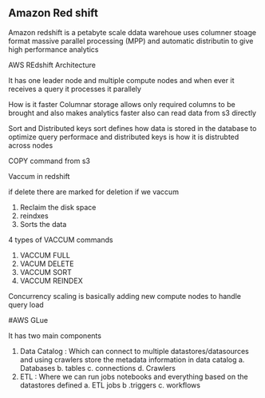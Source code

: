 ## Amazon Red shift

Amazon redshift is a petabyte scale ddata warehoue
uses columner stoage format
massive parallel processing (MPP) and automatic distributin to give high performance analytics

AWS REdshift Architecture 

It has one leader node and multiple compute nodes and when ever it receives a query it processes it parallely

How is it faster
 Columnar storage allows only required columns to be brought and also makes analytics faster
 also can read data from s3 directly 

 Sort and Distributed keys 
 sort defines how data is stored in the database to optimize query performace 
 and distributed keys is how it is distrubted across nodes

 COPY command from s3 

 Vaccum in redshift 

 if delete there are marked for deletion if we vaccum 
 1. Reclaim the disk space
 2. reindxes
 3. Sorts the data

4 types of VACCUM commands 

1. VACCUM FULL
2. VACUM DELETE
3. VACCUM SORT
4. VACCUM REINDEX

Concurrency scaling is basically adding new compute nodes to handle query load

#AWS GLue 

It has two main components 
1. Data Catalog : Which can connect to multiple datastores/datasources and using crawlers store the metadata information in data catalog
   a. Databases
   b. tables
   c. connections
   d. Crawlers
3. ETL : Where we can run jobs notebooks and everything based on the datastores defined
   a. ETL jobs
   b .triggers
   c. workflows 

